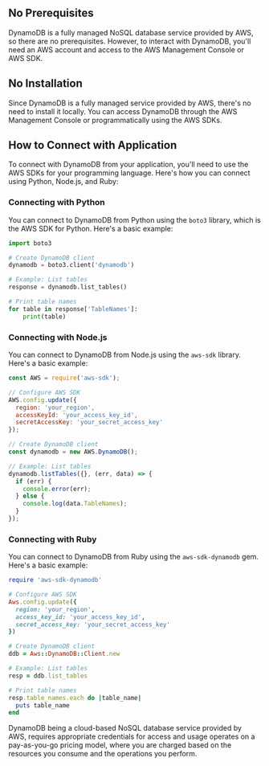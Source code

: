 ## No Prerequisites

DynamoDB is a fully managed NoSQL database service provided by AWS, so there are no prerequisites. However, to interact with DynamoDB, you'll need an AWS account and access to the AWS Management Console or AWS SDK.

## No Installation

Since DynamoDB is a fully managed service provided by AWS, there's no need to install it locally. You can access DynamoDB through the AWS Management Console or programmatically using the AWS SDKs.

## How to Connect with Application

To connect with DynamoDB from your application, you'll need to use the AWS SDKs for your programming language. Here's how you can connect using Python, Node.js, and Ruby:

### Connecting with Python

You can connect to DynamoDB from Python using the `boto3` library, which is the AWS SDK for Python. Here's a basic example:

```python
import boto3

# Create DynamoDB client
dynamodb = boto3.client('dynamodb')

# Example: List tables
response = dynamodb.list_tables()

# Print table names
for table in response['TableNames']:
    print(table)
```

### Connecting with Node.js

You can connect to DynamoDB from Node.js using the `aws-sdk` library. Here's a basic example:

```javascript
const AWS = require('aws-sdk');

// Configure AWS SDK
AWS.config.update({
  region: 'your_region',
  accessKeyId: 'your_access_key_id',
  secretAccessKey: 'your_secret_access_key'
});

// Create DynamoDB client
const dynamodb = new AWS.DynamoDB();

// Example: List tables
dynamodb.listTables({}, (err, data) => {
  if (err) {
    console.error(err);
  } else {
    console.log(data.TableNames);
  }
});
```

### Connecting with Ruby

You can connect to DynamoDB from Ruby using the `aws-sdk-dynamodb` gem. Here's a basic example:

```ruby
require 'aws-sdk-dynamodb'

# Configure AWS SDK
Aws.config.update({
  region: 'your_region',
  access_key_id: 'your_access_key_id',
  secret_access_key: 'your_secret_access_key'
})

# Create DynamoDB client
ddb = Aws::DynamoDB::Client.new

# Example: List tables
resp = ddb.list_tables

# Print table names
resp.table_names.each do |table_name|
  puts table_name
end
```

DynamoDB being a cloud-based NoSQL database service provided by AWS, requires appropriate credentials for access and usage operates on a pay-as-you-go pricing model, where you are charged based on the resources you consume and the operations you perform.